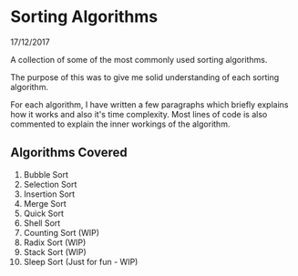 # Sorting Algorithms
17/12/2017

A collection of some of the most commonly used sorting algorithms.

The purpose of this was to give me solid understanding of each sorting algorithm.

For each algorithm, I have written a few paragraphs which briefly explains how it works and also it's time complexity. Most lines of code is also commented to explain the inner workings of the algorithm.

## Algorithms Covered

1. Bubble Sort
2. Selection Sort
3. Insertion Sort
4. Merge Sort
5. Quick Sort
6. Shell Sort
7. Counting Sort (WIP)
8. Radix Sort (WIP)
9. Stack Sort (WIP)
10. Sleep Sort (Just for fun - WIP)



